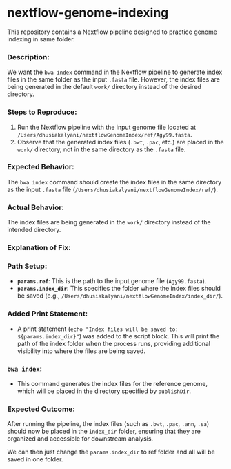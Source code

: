 # nextflow-genome-indexing
This repository contains a Nextflow pipeline designed to practice genome indexing in same folder.

### Description:
We want the `bwa index` command in the Nextflow pipeline to generate index files in the same folder as the input `.fasta` file. However, the index files are being generated in the default `work/` directory instead of the desired directory.

### Steps to Reproduce:
1. Run the Nextflow pipeline with the input genome file located at `/Users/dhusiakalyani/nextflowGenomeIndex/ref/Agy99.fasta`.
2. Observe that the generated index files (`.bwt`, `.pac`, etc.) are placed in the `work/` directory, not in the same directory as the `.fasta` file.

### Expected Behavior:
The `bwa index` command should create the index files in the same directory as the input `.fasta` file (`/Users/dhusiakalyani/nextflowGenomeIndex/ref/`).

### Actual Behavior:
The index files are being generated in the `work/` directory instead of the intended directory.

###

### Explanation of Fix:

### Path Setup:
- **`params.ref`**: This is the path to the input genome file (`Agy99.fasta`).
- **`params.index_dir`**: This specifies the folder where the index files should be saved (e.g., `/Users/dhusiakalyani/nextflowGenomeIndex/index_dir/`).

### Added Print Statement:
- A print statement (`echo "Index files will be saved to: ${params.index_dir}"`) was added to the script block. This will print the path of the index folder when the process runs, providing additional visibility into where the files are being saved.

### `bwa index`:
- This command generates the index files for the reference genome, which will be placed in the directory specified by `publishDir`.

### Expected Outcome:
After running the pipeline, the index files (such as `.bwt`, `.pac`, `.ann`, `.sa`) should now be placed in the `index_dir` folder, ensuring that they are organized and accessible for downstream analysis.

We can then just change the `params.index_dir` to ref folder and all will be saved in one folder.

